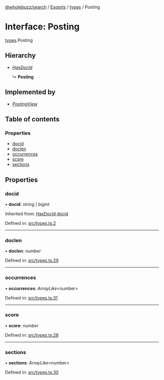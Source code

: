 [@wholebuzz/search](../README.md) / [Exports](../modules.md) / [types](../modules/types.md) / Posting

# Interface: Posting

[types](../modules/types.md).Posting

## Hierarchy

- [*HasDocId*](types.hasdocid.md)

  ↳ **Posting**

## Implemented by

- [*PostingView*](../classes/record.postingview.md)

## Table of contents

### Properties

- [docid](types.posting.md#docid)
- [doclen](types.posting.md#doclen)
- [occurrences](types.posting.md#occurrences)
- [score](types.posting.md#score)
- [sections](types.posting.md#sections)

## Properties

### docid

• **docid**: *string* \| *bigint*

Inherited from: [HasDocId](types.hasdocid.md).[docid](types.hasdocid.md#docid)

Defined in: [src/types.ts:2](https://github.com/wholebuzz/search/blob/master/src/types.ts#L2)

___

### doclen

• **doclen**: *number*

Defined in: [src/types.ts:29](https://github.com/wholebuzz/search/blob/master/src/types.ts#L29)

___

### occurrences

• **occurrences**: *ArrayLike*<number\>

Defined in: [src/types.ts:31](https://github.com/wholebuzz/search/blob/master/src/types.ts#L31)

___

### score

• **score**: *number*

Defined in: [src/types.ts:28](https://github.com/wholebuzz/search/blob/master/src/types.ts#L28)

___

### sections

• **sections**: *ArrayLike*<number\>

Defined in: [src/types.ts:30](https://github.com/wholebuzz/search/blob/master/src/types.ts#L30)
